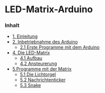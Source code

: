 <h1> LED-Matrix-Arduino </h1>

<h3> Inhalt </h3>
<ul style="list-stlye-type:none">
<li><a href="#1">1. Einleitung</a></li>
<li><a href="#2">2. Inbetriebnahme des Arduino</a>
<ul>
<li><a href="#3">2.1 Erste Programme mit dem Arduino</a></li>
</ul>
</li>
<li><a href="#4">4. Die LED-Matrix</a>
<ul> 
<li><a href="#41">4.1 Aufbau </a></li>
<li><a href="42">4.2 Ansteurerung </a></li>
</ul> 
</li>
<li><a href="#5">5.Programme mit der Matrix</a>
<ul>
<li><a href="#51">5.1 Die Lichtorgel </a></li>
<li><a href="#52">5.2 Nachrichtenticker</a></li>
<li><a href="#53">5.3 Snake </a></li>
</ul>
</li>
</ul>
